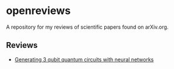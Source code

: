 # openreviews

A repository for my reviews of scientific papers found on arXiv.org. 

## Reviews

* [Generating 3 qubit quantum circuits with neural networks](https://github.com/csferrie/openreviews/blob/master/arxiv.1703.10743/arxiv.1703.10743.ipynb)